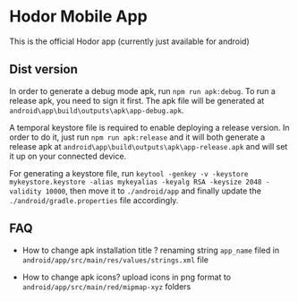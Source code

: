 # Hodor Mobile App

This is the official Hodor app (currently just available for android)

## Dist version

In order to generate a debug mode apk, run `npm run apk:debug`. To run a release apk, you need to sign it first. The apk file will be generated at `android\app\build\outputs\apk\app-debug.apk`.

A temporal keystore file is required to enable deploying a release version. In order to do it, just run `npm run apk:release` and it will both generate a release apk at `android\app\build\outputs\apk\app-release.apk` and will set it up on your connected device.

For generating a keystore file, run `keytool -genkey -v -keystore mykeystore.keystore -alias mykeyalias -keyalg RSA -keysize 2048 -validity 10000`, then move it to `./android/app` and finally update the `./android/gradle.properties` file accordingly.

## FAQ

* How to change apk installation title ?
  renaming string `app_name` filed in `android/app/src/main/res/values/strings.xml` file

* How to change apk icons?
  upload icons in png format to `android/app/src/main/red/mipmap-xyz` folders
